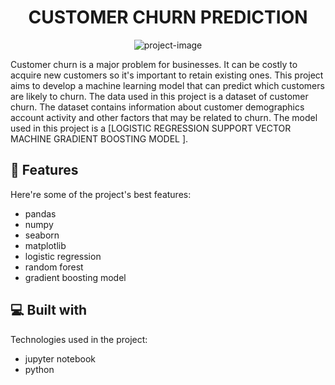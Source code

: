 <h1 align="center" id="title">CUSTOMER CHURN PREDICTION</h1>

<p align="center"><img src="https://socialify.git.ci/krishh-9085/CUSTOMER-CHURN-PREDICTION/image?font=Source%20Code%20Pro&amp;language=1&amp;name=1&amp;owner=1&amp;pattern=Plus&amp;stargazers=1&amp;theme=Light" alt="project-image"></p>

<p id="description">Customer churn is a major problem for businesses. It can be costly to acquire new customers so it's important to retain existing ones. This project aims to develop a machine learning model that can predict which customers are likely to churn. The data used in this project is a dataset of customer churn. The dataset contains information about customer demographics account activity and other factors that may be related to churn. The model used in this project is a [LOGISTIC REGRESSION SUPPORT VECTOR MACHINE GRADIENT BOOSTING MODEL ].</p>

  
  
<h2>🧐 Features</h2>

Here're some of the project's best features:

*   pandas
*   numpy
*   seaborn
*   matplotlib
*   logistic regression
*   random forest
*   gradient boosting model

  
  
<h2>💻 Built with</h2>

Technologies used in the project:

*   jupyter notebook
*   python
